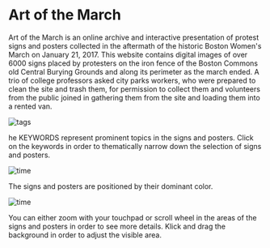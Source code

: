 # Art of the March

Art of the March is an online archive and interactive presentation of protest signs and posters collected in the aftermath of the historic Boston Women's March on January 21, 2017. This website contains digital images of over 6000 signs placed by protesters on the iron fence of the Boston Commons old Central Burying Grounds and along its perimeter as the march ended. A trio of college professors asked city parks workers, who were prepared to clean the site and trash them, for permission to collect them and volunteers from the public joined in gathering them from the site and loading them into a rented van.

![tags](img/infobar_tags.svg)

he KEYWORDS represent prominent topics in the signs and posters. Click on the keywords in order to thematically narrow down the selection of signs and posters.

![time](img/infobar_time.svg)

The signs and posters are positioned by their dominant color.

![time](img/infobar_scroll.svg)

You can either zoom with your touchpad or scroll wheel in the areas of the signs and posters in order to see more details. Klick and drag the background in order to adjust the visible area.
